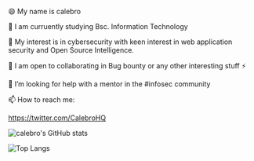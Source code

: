 
 
 😄 My name is calebro
 
 💬 I am curruently studying Bsc. Information Technology
 
 🌱 My interest is in cybersecurity with keen interest in web application security and Open Source Intelligence.
 
 👯 I am open to collaborating in Bug bounty or any other interesting stuff ⚡
 
 🤔 I’m looking for help with a mentor in the #infosec community
 
  📫 How to reach me:
  
  
  https://twitter.com/CalebroHQ

  ![calebro's GitHub stats](https://github-readme-stats.vercel.app/api?username=calebroHQ&count_private=true&show_icons=true&theme=radical)
  
  ![Top Langs](https://github-readme-stats.vercel.app/api/top-langs/?username=calebroHQ&show_icons=true&theme=dark)

 

<!--
**calebroHQ/calebroHQ** is a ✨ _special_ ✨ repository because its `README.md` (this file) appears on your GitHub profile.

Here are some ideas to get you started:

- 🔭 I’m currently working on ...
- 🌱 I’m currently learning ...
- 👯 I’m looking to collaborate on ...
- 🤔 I’m looking for help with ...
- 💬 Ask me about ...
- 📫 How to reach me: ...
- 😄 Pronouns: ...
- ⚡ Fun fact: ...
-->

